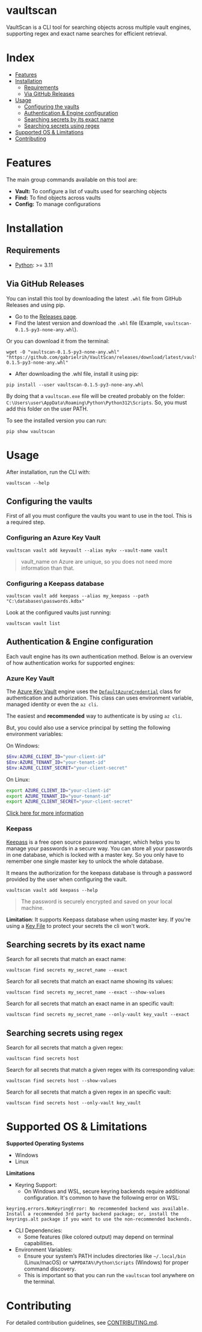 # vaultscan
VaultScan is a CLI tool for searching objects across multiple vault engines, supporting regex and exact name searches for efficient retrieval.

# Index
- [Features](#features)
- [Installation](#installation)
    - [Requirements](#requirements)
    - [Via GitHub Releases](#via-github-releases)
- [Usage](#usage)
    - [Configuring the vaults](#configuring-the-vaults)
    - [Authentication & Engine configuration](#authentication--engine-configuration)
    - [Searching secrets by its exact name](#searching-secrets-by-their-names)
    - [Searching secrets using regex](#searching-secrets-using-regex)
- [Supported OS & Limitations](#supported-os--limitations)
- [Contributing](#Contributing)

# Features

The main group commands available on this tool are:

- **Vault:** To configure a list of vaults used for searching objects
- **Find:** To find objects across vaults
- **Config:** To manage configurations

# Installation

## Requirements

- [Python](https://www.python.org/downloads/): >= 3.11

## Via GitHub Releases
You can install this tool by downloading the latest ```.whl``` file from GitHub Releases and using pip.

- Go to the [Releases page](https://github.com/gabrielrih/VaultScan/releases/tag/latest).
- Find the latest version and download the ```.whl``` file (Example, ```vaultscan-0.1.5-py3-none-any.whl```).

Or you can download it from the terminal:

```
wget -O "vaultscan-0.1.5-py3-none-any.whl" "https://github.com/gabrielrih/VaultScan/releases/download/latest/vaultscan-0.1.5-py3-none-any.whl"
```

- After downloading the .whl file, install it using pip:

```
pip install --user vaultscan-0.1.5-py3-none-any.whl
```

By doing that a ```vaultscan.exe``` file will be created probably on the folder: ```C:\Users\user\AppData\Roaming\Python\Python312\Scripts```. So, you must add this folder on the user PATH.

To see the installed version you can run:

```
pip show vaultscan
```

# Usage

After installation, run the CLI with:

```
vaultscan --help
```

## Configuring the vaults
First of all you must configure the vaults you want to use in the tool. This is a required step.

### Configuring an Azure Key Vault

```
vaultscan vault add keyvault --alias mykv --vault-name vault
```

> vault_name on Azure are unique, so you does not need more information than that.

### Configuring a Keepass database

```
vaultscan vault add keepass --alias my_keepass --path "C:\databases\passwords.kdbx"
```

Look at the configured vaults just running:

```
vaultscan vault list
```

## Authentication & Engine configuration
Each vault engine has its own authentication method. Below is an overview of how authentication works for supported engines:

### Azure Key Vault

The [Azure Key Vault](https://azure.microsoft.com/en-us/) engine uses the [```DefaultAzureCredential```](https://learn.microsoft.com/en-us/dotnet/api/azure.identity.defaultazurecredential?view=azure-dotnet) class for authentication and authorization. This class can uses environment variable, managed identity or even the ```az cli```.

The easiest and **recommended** way to authenticate is by using ```az cli```. 

But, you could also use a service principal by setting the following environment variables:

On Windows:
```ps1
$Env:AZURE_CLIENT_ID="your-client-id"
$Env:AZURE_TENANT_ID="your-tenant-id"
$Env:AZURE_CLIENT_SECRET="your-client-secret"
```

On Linux:
```bash
export AZURE_CLIENT_ID="your-client-id"
export AZURE_TENANT_ID="your-tenant-id"
export AZURE_CLIENT_SECRET="your-client-secret"
```

[Click here for more information](https://microsoft.github.io/spring-cloud-azure/4.0.0-beta.3/4.0.0-beta.3/reference/html/authentication.html)

### Keepass

[Keepass](https://keepass.info/) is a free open source password manager, which helps you to manage your passwords in a secure way. You can store all your passwords in one database, which is locked with a master key. So you only have to remember one single master key to unlock the whole database.

It means the authorization for the keepass database is through a password provided by the user when configuring the vault.

```
vaultscan vault add keepass --help
```

> The password is securely encrypted and saved on your local machine.

**Limitation**: It supports Keepass database when using master key. If you're using a [Key File](https://keepass.info/help/base/keys.html) to protect your secrets the cli won't work.

## Searching secrets by its exact name

Search for all secrets that match an exact name:

```
vaultscan find secrets my_secret_name --exact
```

Search for all secrets that match an exact name showing its values:

```
vaultscan find secrets my_secret_name --exact --show-values
```

Search for all secrets that match an exact name in an specific vault:

```
vaultscan find secrets my_secret_name --only-vault key_vault --exact
```

## Searching secrets using regex

Search for all secrets that match a given regex:
```
vaultscan find secrets host
```

Search for all secrets that match a given regex with its corresponding value:
```
vaultscan find secrets host --show-values
```

Search for all secrets that match a given regex in an specific vault:

```
vaultscan find secrets host --only-vault key_vault
```


# Supported OS & Limitations

**Supported Operating Systems**
- Windows
- Linux

**Limitations**
- Keyring Support:
    - On Windows and WSL, secure keyring backends require additional configuration. It's common to have the following error on WSL:

```
keyring.errors.NoKeyringError: No recommended backend was available. Install a recommended 3rd party backend package; or, install the keyrings.alt package if you want to use the non-recommended backends.
```

- CLI Dependencies:
    - Some features (like colored output) may depend on terminal capabilities.
- Environment Variables:
    - Ensure your system’s PATH includes directories like ```~/.local/bin``` (Linux/macOS) or ```%APPDATA%\Python\Scripts``` (Windows) for proper command discovery.
    - This is important so that you can run the ```vaultscan``` tool anywhere on the terminal.

# Contributing

For detailed contribution guidelines, see [CONTRIBUTING.md](./CONTRIBUTING.md).
